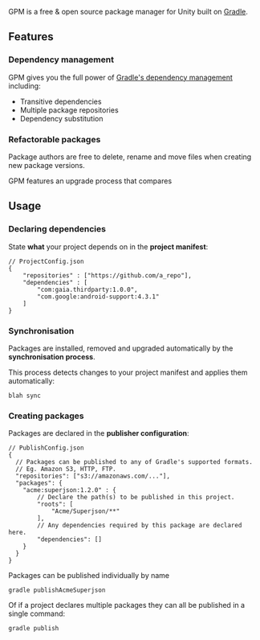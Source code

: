 

GPM is a free & open source package manager for Unity built on [Gradle](https://gradle.org/).


## Features

### Dependency management

GPM gives you the full power of [Gradle's dependency management](https://docs.gradle.org/current/userguide/dependency_management.html) including:

* Transitive dependencies
* Multiple package repositories
* Dependency substitution

### Refactorable packages

Package authors are free to delete, rename and move files when creating new package versions.

GPM features an upgrade process that compares

## Usage

### Declaring dependencies

State **what** your project depends on in the **project manifest**:

```json-doc
// ProjectConfig.json
{
    "repositories" : ["https://github.com/a_repo"],
    "dependencies" : [
        "com:gaia.thirdparty:1.0.0",
        "com.google:android-support:4.3.1"
    ]
}
```

### Synchronisation

Packages are installed, removed and upgraded automatically by the **synchronisation process**.

This process detects changes to your project manifest and applies them automatically:

```shell
blah sync
```

### Creating packages

Packages are declared in the **publisher configuration**:

```json-doc
// PublishConfig.json
{
  // Packages can be published to any of Gradle's supported formats.
  // Eg. Amazon S3, HTTP, FTP.
  "repositories": ["s3://amazonaws.com/..."],
  "packages": {
    "acme:superjson:1.2.0" : {
        // Declare the path(s) to be published in this project.
        "roots": [
            "Acme/Superjson/**"
        ],
        // Any dependencies required by this package are declared here.
        "dependencies": []
    }
  }
}
```

Packages can be published individually by name

```shell
gradle publishAcmeSuperjson
```

Of if a project declares multiple packages they can all be published in a single command:

```shell
gradle publish
```
